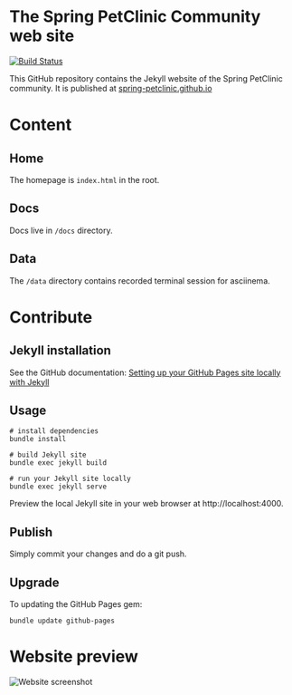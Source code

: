 The Spring PetClinic Community web site
=======================================
[![Build Status](https://github.com/spring-petclinic/spring-petclinic.github.io/actions/workflows/pages/pages-build-deployment/badge.svg)](https://github.com/spring-petclinic/spring-petclinic.github.io/actions/workflows/pages/pages-build-deployment)


This GitHub repository contains the Jekyll website of the Spring PetClinic community.
It is published at [spring-petclinic.github.io](https://spring-petclinic.github.io)

# Content

## Home

The homepage is `index.html` in the root.

## Docs

Docs live in `/docs` directory.

## Data

The `/data` directory contains recorded terminal session for asciinema.


# Contribute

## Jekyll installation

See the GitHub documentation: [Setting up your GitHub Pages site locally with Jekyll](https://help.github.com/articles/setting-up-your-github-pages-site-locally-with-jekyll/)

## Usage

```
# install dependencies
bundle install

# build Jekyll site
bundle exec jekyll build

# run your Jekyll site locally
bundle exec jekyll serve
```

Preview the local Jekyll site in your web browser at http://localhost:4000.


## Publish

Simply commit your changes and do a git push.


## Upgrade

To updating the GitHub Pages gem:
```
bundle update github-pages
```


# Website preview

![Website screenshot](images/screenshot-website.png)
